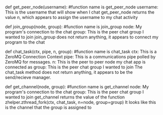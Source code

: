 def get_peer_node(username): #function name is get_peer_node 
    username: This is the username that will show when I chat
    get_peer_node returns the value n, which appears to assign the username to my chat activity

def join_group(node, group): #function name is join_group
    node: My program's connection to the chat
    group: This is the peer chat group I wanted to join
    join_group does not return anything, it appears to connect my program to the chat

def chat_task(ctx, pipe, n, group): #function name is chat_task
    ctx: This is a ZeroMQ Connection Context
    pipe: This is a communications pipe polled by ZeroMQ for messages.
    n: This is the peer to peer node my chat app is connected as
    group: This is the peer chat group I wanted to join
    The chat_task method does not return anything, it appears to be the send/recieve manager.

def get_channel(node, group): #function name is get_channel
    node: My program's connection to the chat
    group: This is the peer chat group I wanted to join
    get_channel returns the value of the function zhelper.zthread_fork(ctx, chat_task, n=node, group=group)
    It looks like this is the channel that the group is assigned to